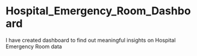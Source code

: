 # Hospital_Emergency_Room_Dashboard
I have created dashboard to find out meaningful insights on Hospital Emergency Room data

